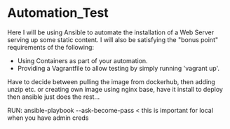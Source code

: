 # Automation_Test
Here I will be using Ansible to automate the installation of a Web Server serving up some static content. I will also be satisfying the "bonus point" requirements of the following:

- Using Containers as part of your automation.
- Providing a Vagrantfile to allow testing by simply running 'vagrant up'.

Have to decide between pulling the image from dockerhub, then adding unzip etc. or creating own image using nginx base, have it install to deploy then ansible just does the rest...

RUN:
ansible-playbook <playbook> --ask-become-pass < this is important for local when you have admin creds